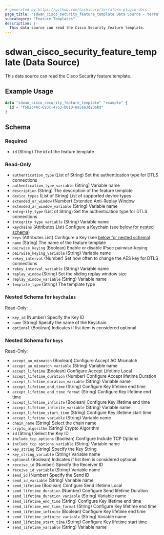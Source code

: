 ```yaml
---
# generated by https://github.com/hashicorp/terraform-plugin-docs
page_title: "sdwan_cisco_security_feature_template Data Source - terraform-provider-sdwan"
subcategory: "Feature Templates"
description: |-
  This data source can read the Cisco Security feature template.
---
```


# sdwan_cisco_security_feature_template (Data Source)

This data source can read the Cisco Security feature template.

## Example Usage

```terraform
data "sdwan_cisco_security_feature_template" "example" {
  id = "f6b2c44c-693c-4763-b010-895aa3d236bd"
}
```

<!-- schema generated by tfplugindocs -->
## Schema

### Required

- `id` (String) The id of the feature template

### Read-Only

- `authentication_type` (List of String) Set the authentication type for DTLS connections
- `authentication_type_variable` (String) Variable name
- `description` (String) The description of the feature template
- `device_types` (List of String) List of supported device types
- `extended_ar_window` (Number) Extended Anti-Replay Window
- `extended_ar_window_variable` (String) Variable name
- `integrity_type` (List of String) Set the authentication type for DTLS connections
- `integrity_type_variable` (String) Variable name
- `keychains` (Attributes List) Configure a Keychain (see [below for nested schema](#nestedatt--keychains))
- `keys` (Attributes List) Configure a Key (see [below for nested schema](#nestedatt--keys))
- `name` (String) The name of the feature template
- `pairwise_keying` (Boolean) Enable or disable IPsec pairwise-keying
- `pairwise_keying_variable` (String) Variable name
- `rekey_interval` (Number) Set how often to change the AES key for DTLS connections
- `rekey_interval_variable` (String) Variable name
- `replay_window` (String) Set the sliding replay window size
- `replay_window_variable` (String) Variable name
- `template_type` (String) The template type

<a id="nestedatt--keychains"></a>
### Nested Schema for `keychains`

Read-Only:

- `key_id` (Number) Specify the Key ID
- `name` (String) Specify the name of the Keychain
- `optional` (Boolean) Indicates if list item is considered optional.


<a id="nestedatt--keys"></a>
### Nested Schema for `keys`

Read-Only:

- `accept_ao_mismatch` (Boolean) Configure Accept AO Mismatch
- `accept_ao_mismatch_variable` (String) Variable name
- `accept_lifetime` (Boolean) Configure Accept Lifetime Local
- `accept_lifetime_duration` (Number) Configure Accept lifetime Duration
- `accept_lifetime_duration_variable` (String) Variable name
- `accept_lifetime_end_time` (String) Configure Key lifetime end time
- `accept_lifetime_end_time_format` (String) Configure Key lifetime end time
- `accept_lifetime_infinite` (Boolean) Configure Key lifetime end time
- `accept_lifetime_infinite_variable` (String) Variable name
- `accept_lifetime_start_time` (String) Configure Key lifetime start time
- `accept_lifetime_variable` (String) Variable name
- `chain_name` (String) Select the chain name
- `crypto_algorithm` (String) Crypto Algorithm
- `id` (String) Select the Key ID
- `include_tcp_options` (Boolean) Configure Include TCP Options
- `include_tcp_options_variable` (String) Variable name
- `key_string` (String) Specify the Key String
- `key_string_variable` (String) Variable name
- `optional` (Boolean) Indicates if list item is considered optional.
- `receive_id` (Number) Specify the Receiver ID
- `receive_id_variable` (String) Variable name
- `send_id` (Number) Specify the Send ID
- `send_id_variable` (String) Variable name
- `send_lifetime` (Boolean) Configure Send lifetime Local
- `send_lifetime_duration` (Number) Configure Send lifetime Duration
- `send_lifetime_duration_variable` (String) Variable name
- `send_lifetime_end_time` (String) Configure Key lifetime end time
- `send_lifetime_end_time_format` (String) Configure Key lifetime end time
- `send_lifetime_infinite` (Boolean) Configure Key lifetime end time
- `send_lifetime_infinite_variable` (String) Variable name
- `send_lifetime_start_time` (String) Configure Key lifetime start time
- `send_lifetime_variable` (String) Variable name



